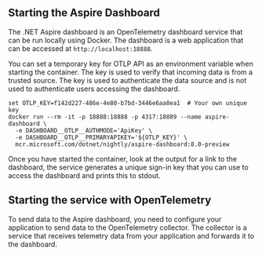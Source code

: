 
## Starting the Aspire Dashboard

The .NET Aspire dashboard is an OpenTelemetry dashboard service that can be run locally using Docker. The dashboard is a web application that can be accessed at `http://localhost:18888`.

You can set a temporary key for OTLP API as an environment variable when starting the container. The key is used to verify that incoming data is from a trusted source. The key is used to authenticate the data source and is not used to authenticate users accessing the dashboard.

```console
set OTLP_KEY=f142d227-486e-4e80-b7bd-3446e6aa8ea1  # Your own unique key
docker run --rm -it -p 18888:18888 -p 4317:18889 --name aspire-dashboard \
  -e DASHBOARD__OTLP__AUTHMODE='ApiKey' \
  -e DASHBOARD__OTLP__PRIMARYAPIKEY='${OTLP_KEY}' \
  mcr.microsoft.com/dotnet/nightly/aspire-dashboard:8.0-preview
```

Once you have started the container, look at the output for a link to the dashboard, the service generates a unique sign-in key that you can use to access the dashboard and prints this to stdout.

## Starting the service with OpenTelemetry

To send data to the Aspire dashboard, you need to configure your application to send data to the OpenTelemetry collector. The collector is a service that receives telemetry data from your application and forwards it to the dashboard.

